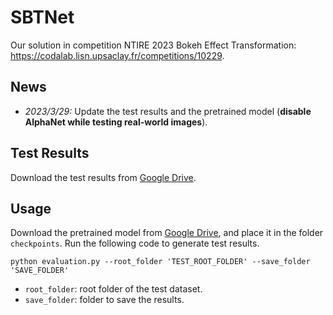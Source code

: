 # SBTNet
Our solution in competition NTIRE 2023 Bokeh Effect Transformation: https://codalab.lisn.upsaclay.fr/competitions/10229.

## News
- *2023/3/29:* Update the test results and the pretrained model (**disable AlphaNet while testing real-world images**).

## Test Results
Download the test results from [Google Drive](https://drive.google.com/drive/folders/1ZTwTKC-NOEPne38cWRrrzweHBbZNItFB?usp=share_link).

## Usage
Download the pretrained model from [Google Drive](https://drive.google.com/drive/folders/1ZTwTKC-NOEPne38cWRrrzweHBbZNItFB?usp=share_link), and place it in the folder `checkpoints`. 
Run the following code to generate test results.
```
python evaluation.py --root_folder 'TEST_ROOT_FOLDER' --save_folder 'SAVE_FOLDER'
```
- `root_folder`:  root folder of the test dataset.
- `save_folder`: folder to save the results.
